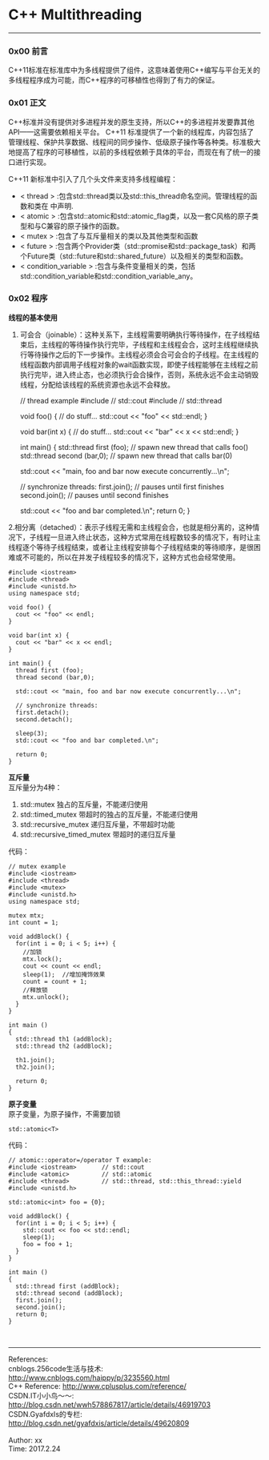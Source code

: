 # C++ Multithreading  

------------------------------

### 0x00 前言 
C++11标准在标准库中为多线程提供了组件，这意味着使用C++编写与平台无关的多线程程序成为可能，而C++程序的可移植性也得到了有力的保证。  


### 0x01 正文  
C++标准并没有提供对多进程并发的原生支持，所以C++的多进程并发要靠其他API——这需要依赖相关平台。
C++11 标准提供了一个新的线程库，内容包括了管理线程、保护共享数据、线程间的同步操作、低级原子操作等各种类。标准极大地提高了程序的可移植性，以前的多线程依赖于具体的平台，而现在有了统一的接口进行实现。

C++11 新标准中引入了几个头文件来支持多线程编程：

* < thread > :包含std::thread类以及std::this\_thread命名空间。管理线程的函数和类在 中声明.
* < atomic > :包含std::atomic和std::atomic\_flag类，以及一套C风格的原子类型和与C兼容的原子操作的函数。
* < mutex > :包含了与互斥量相关的类以及其他类型和函数
* < future > :包含两个Provider类（std::promise和std::package\_task）和两个Future类（std::future和std::shared\_future）以及相关的类型和函数。
* < condition\_variable > :包含与条件变量相关的类，包括std::condition\_variable和std::condition\_variable\_any。


### 0x02 程序  
__线程的基本使用__  
1. 可会合（joinable）：这种关系下，主线程需要明确执行等待操作，在子线程结束后，主线程的等待操作执行完毕，子线程和主线程会合，这时主线程继续执行等待操作之后的下一步操作。主线程必须会合可会合的子线程。在主线程的线程函数内部调用子线程对象的wait函数实现，即使子线程能够在主线程之前执行完毕，进入终止态，也必须执行会合操作，否则，系统永远不会主动销毁线程，分配给该线程的系统资源也永远不会释放。

	// thread example
	#include <iostream>       // std::cout
	#include <thread>         // std::thread
 
	void foo() 
	{
	  // do stuff...
	  std::cout << "foo" << std::endl;
	}

	void bar(int x)
	{
	  // do stuff...
	  std::cout << "bar" << x << std::endl;
	}

	int main() 
	{
	  std::thread first (foo);     // spawn new thread that calls foo()
	  std::thread second (bar,0);  // spawn new thread that calls bar(0)

	  std::cout << "main, foo and bar now execute concurrently...\n";

	  // synchronize threads:
	  first.join();                // pauses until first finishes
	  second.join();               // pauses until second finishes

	  std::cout << "foo and bar completed.\n";
	  return 0;
	}

2.相分离（detached）：表示子线程无需和主线程会合，也就是相分离的，这种情况下，子线程一旦进入终止状态，这种方式常用在线程数较多的情况下，有时让主线程逐个等待子线程结束，或者让主线程安排每个子线程结束的等待顺序，是很困难或不可能的，所以在并发子线程较多的情况下，这种方式也会经常使用。

	#include <iostream>
	#include <thread>
	#include <unistd.h>
	using namespace std;
 
	void foo() {
	  cout << "foo" << endl;
	}

	void bar(int x) {
	  cout << "bar" << x << endl;
	}

	int main() {
	  thread first (foo);
	  thread second (bar,0);

	  std::cout << "main, foo and bar now execute concurrently...\n";

	  // synchronize threads:
	  first.detach();
	  second.detach();

	  sleep(3);
	  std::cout << "foo and bar completed.\n";

	  return 0;
	}



__互斥量__   
互斥量分为4种：  

1. std::mutex 独占的互斥量，不能递归使用 
2. std::timed\_mutex 带超时的独占的互斥量，不能递归使用 
3. std::recursive\_mutex 递归互斥量，不带超时功能 
4. std::recursive\_timed\_mutex 带超时的递归互斥量

代码：  

	// mutex example
	#include <iostream>
	#include <thread>
	#include <mutex>
	#include <unistd.h>
	using namespace std;

	mutex mtx;
	int count = 1;

	void addBlock() {
	  for(int i = 0; i < 5; i++) {
	    //加锁
	    mtx.lock();
	    cout << count << endl;
	    sleep(1);  //增加掩饰效果
	    count = count + 1;
	    //释放锁
	    mtx.unlock();
	  }
	}

	int main ()
	{
	  std::thread th1 (addBlock);
	  std::thread th2 (addBlock);

	  th1.join();
	  th2.join();

	  return 0;
	}




__原子变量__  
原子变量，为原子操作，不需要加锁 

	std::atomic<T> 
	
代码：  

	// atomic::operator=/operator T example:
	#include <iostream>       // std::cout
	#include <atomic>         // std::atomic
	#include <thread>         // std::thread, std::this_thread::yield
	#include <unistd.h>

	std::atomic<int> foo = {0};

	void addBlock() {
	  for(int i = 0; i < 5; i++) {
	    std::cout << foo << std::endl;
	    sleep(1);
	    foo = foo + 1;
	  }
	}

	int main ()
	{
	  std::thread first (addBlock);
	  std::thread second (addBlock);
	  first.join();
	  second.join();
	  return 0;
	}




</br>

----------------------------- 
References:  
cnblogs.256code生活与技术:  <http://www.cnblogs.com/haippy/p/3235560.html>  
C++ Reference:  <http://www.cplusplus.com/reference/>   
CSDN.IT小小鸟～～:  <http://blog.csdn.net/wwh578867817/article/details/46919703>  
CSDN.GyafdxIs的专栏:  <http://blog.csdn.net/gyafdxis/article/details/49620809>  
</br>
Author: xx  
Time: 2017.2.24